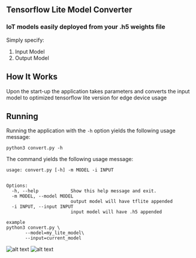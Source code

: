 ## Tensorflow Lite Model Converter
### IoT models easily deployed from your .h5 weights file

Simply specify: 

1. Input Model 
2. Output Model 

## How It Works

Upon the start-up the application takes parameters and converts the input model to optimized tensorflow lite version for edge device usage

## Running

Running the application with the `-h` option yields the following usage message:
```
python3 convert.py -h
```
The command yields the following usage message:
```
usage: convert.py [-h] -m MODEL -i INPUT
                                      

Options:
  -h, --help            Show this help message and exit.
  -m MODEL, --model MODEL
                        output model will have tflite appended
  -i INPUT, --input INPUT
                        input model will have .h5 appended
 
example 
python3 convert.py \
       --model=my_lite_model\
       --input=current_model
```
![alt text](https://github.com/vvagias/cnvrg_ai_library_extras/blob/main/tensorflow-lite/tf_lite_ailib.png?raw=true)
![alt text](https://github.com/vvagias/cnvrg_ai_library_extras/blob/main/tensorflow-lite/tf_lite.png?raw=true)


